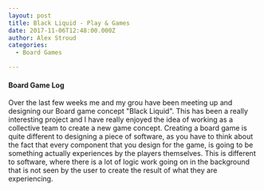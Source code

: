 ```yaml
---
layout: post
title: Black Liquid - Play & Games
date: 2017-11-06T12:48:00.000Z
author: Alex Stroud
categories:
  - Board Games

---
```


#### Board Game Log
Over the last few weeks me and my grou have been meeting up and designing our Board game concept "Black Liquid". This has been a really interesting project and I have really enjoyed the idea of working as a collective team to create a new game concept. Creating a board game is quite different to designing a piece of software, as you have to think about the fact that every component that you design for the game, is going to be something actually experiences by the players themselves. This is different to software, where there is a lot of logic work going on in the background that is not seen by the user to create the result of what they are experiencing.
